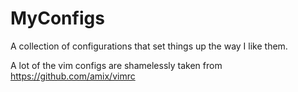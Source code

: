 # MyConfigs

A collection of configurations that set things up the way I like them.

A lot of the vim configs are shamelessly taken from
https://github.com/amix/vimrc
